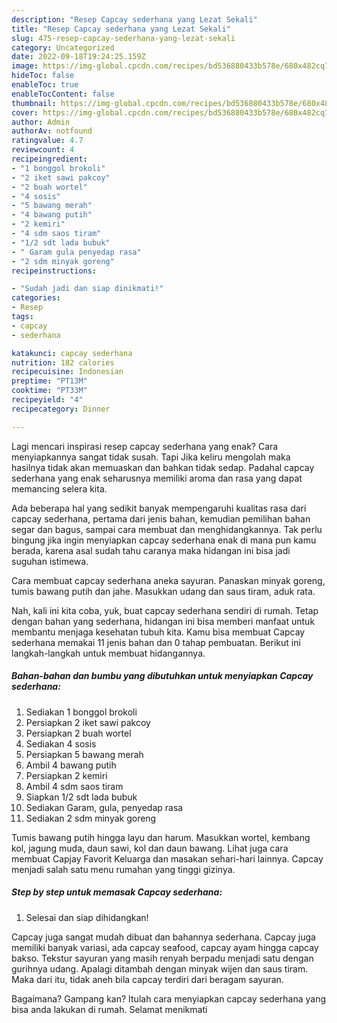 ```yaml
---
description: "Resep Capcay sederhana yang Lezat Sekali"
title: "Resep Capcay sederhana yang Lezat Sekali"
slug: 475-resep-capcay-sederhana-yang-lezat-sekali
category: Uncategorized
date: 2022-09-18T19:24:25.159Z
image: https://img-global.cpcdn.com/recipes/bd536880433b578e/680x482cq70/capcay-sederhana-foto-resep-utama.jpg
hideToc: false
enableToc: true
enableTocContent: false
thumbnail: https://img-global.cpcdn.com/recipes/bd536880433b578e/680x482cq70/capcay-sederhana-foto-resep-utama.jpg
cover: https://img-global.cpcdn.com/recipes/bd536880433b578e/680x482cq70/capcay-sederhana-foto-resep-utama.jpg
author: Admin
authorAv: notfound
ratingvalue: 4.7
reviewcount: 4
recipeingredient:
- "1 bonggol brokoli"
- "2 iket sawi pakcoy"
- "2 buah wortel"
- "4 sosis"
- "5 bawang merah"
- "4 bawang putih"
- "2 kemiri"
- "4 sdm saos tiram"
- "1/2 sdt lada bubuk"
- " Garam gula penyedap rasa"
- "2 sdm minyak goreng"
recipeinstructions:

- "Sudah jadi dan siap dinikmati!"
categories:
- Resep
tags:
- capcay
- sederhana

katakunci: capcay sederhana 
nutrition: 182 calories
recipecuisine: Indonesian
preptime: "PT13M"
cooktime: "PT33M"
recipeyield: "4"
recipecategory: Dinner

---
```



Lagi mencari inspirasi resep capcay sederhana yang enak? Cara menyiapkannya sangat tidak susah. Tapi Jika keliru mengolah maka hasilnya tidak akan memuaskan dan bahkan tidak sedap. Padahal capcay sederhana yang enak seharusnya memiliki aroma dan rasa yang dapat memancing selera kita.


Ada beberapa hal yang sedikit banyak mempengaruhi kualitas rasa dari capcay sederhana, pertama dari jenis bahan, kemudian pemilihan bahan segar dan bagus, sampai cara membuat dan menghidangkannya. Tak perlu bingung jika ingin menyiapkan capcay sederhana enak di mana pun kamu berada, karena asal sudah tahu caranya maka hidangan ini bisa jadi suguhan istimewa.

Cara membuat capcay sederhana aneka sayuran. Panaskan minyak goreng, tumis bawang putih dan jahe. Masukkan udang dan saus tiram, aduk rata.


Nah, kali ini kita coba, yuk, buat capcay sederhana sendiri di rumah. Tetap dengan bahan yang sederhana, hidangan ini bisa memberi manfaat untuk membantu menjaga kesehatan tubuh kita. Kamu bisa membuat Capcay sederhana memakai 11 jenis bahan dan 0 tahap pembuatan. Berikut ini langkah-langkah untuk membuat hidangannya.

<!--inarticleads1-->

##### Bahan-bahan dan bumbu yang dibutuhkan untuk menyiapkan Capcay sederhana:

1. Sediakan 1 bonggol brokoli
1. Persiapkan 2 iket sawi pakcoy
1. Persiapkan 2 buah wortel
1. Sediakan 4 sosis
1. Persiapkan 5 bawang merah
1. Ambil 4 bawang putih
1. Persiapkan 2 kemiri
1. Ambil 4 sdm saos tiram
1. Siapkan 1/2 sdt lada bubuk
1. Sediakan  Garam, gula, penyedap rasa
1. Sediakan 2 sdm minyak goreng


Tumis bawang putih hingga layu dan harum. Masukkan wortel, kembang kol, jagung muda, daun sawi, kol dan daun bawang. Lihat juga cara membuat Capjay Favorit Keluarga dan masakan sehari-hari lainnya. Capcay menjadi salah satu menu rumahan yang tinggi gizinya. 

<!--inarticleads2-->

##### Step by step untuk memasak Capcay sederhana:


1. Selesai dan siap dihidangkan!

Capcay juga sangat mudah dibuat dan bahannya sederhana. Capcay juga memiliki banyak variasi, ada capcay seafood, capcay ayam hingga capcay bakso. Tekstur sayuran yang masih renyah berpadu menjadi satu dengan gurihnya udang. Apalagi ditambah dengan minyak wijen dan saus tiram. Maka dari itu, tidak aneh bila capcay terdiri dari beragam sayuran. 

Bagaimana? Gampang kan? Itulah cara menyiapkan capcay sederhana yang bisa anda lakukan di rumah. Selamat menikmati
